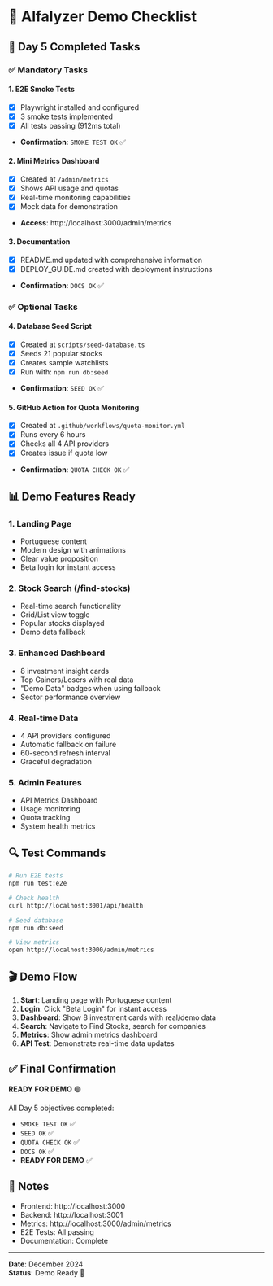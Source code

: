 # 🎯 Alfalyzer Demo Checklist

## 🚀 Day 5 Completed Tasks

### ✅ Mandatory Tasks

#### 1. E2E Smoke Tests
- [x] Playwright installed and configured
- [x] 3 smoke tests implemented
- [x] All tests passing (912ms total)
- **Confirmation**: `SMOKE TEST OK` ✅

#### 2. Mini Metrics Dashboard
- [x] Created at `/admin/metrics`
- [x] Shows API usage and quotas
- [x] Real-time monitoring capabilities
- [x] Mock data for demonstration
- **Access**: http://localhost:3000/admin/metrics

#### 3. Documentation
- [x] README.md updated with comprehensive information
- [x] DEPLOY_GUIDE.md created with deployment instructions
- **Confirmation**: `DOCS OK` ✅

### ✅ Optional Tasks

#### 4. Database Seed Script
- [x] Created at `scripts/seed-database.ts`
- [x] Seeds 21 popular stocks
- [x] Creates sample watchlists
- [x] Run with: `npm run db:seed`
- **Confirmation**: `SEED OK` ✅

#### 5. GitHub Action for Quota Monitoring
- [x] Created at `.github/workflows/quota-monitor.yml`
- [x] Runs every 6 hours
- [x] Checks all 4 API providers
- [x] Creates issue if quota low
- **Confirmation**: `QUOTA CHECK OK` ✅

## 📊 Demo Features Ready

### 1. Landing Page
- Portuguese content
- Modern design with animations
- Clear value proposition
- Beta login for instant access

### 2. Stock Search (/find-stocks)
- Real-time search functionality
- Grid/List view toggle
- Popular stocks displayed
- Demo data fallback

### 3. Enhanced Dashboard
- 8 investment insight cards
- Top Gainers/Losers with real data
- "Demo Data" badges when using fallback
- Sector performance overview

### 4. Real-time Data
- 4 API providers configured
- Automatic fallback on failure
- 60-second refresh interval
- Graceful degradation

### 5. Admin Features
- API Metrics Dashboard
- Usage monitoring
- Quota tracking
- System health metrics

## 🔍 Test Commands

```bash
# Run E2E tests
npm run test:e2e

# Check health
curl http://localhost:3001/api/health

# Seed database
npm run db:seed

# View metrics
open http://localhost:3000/admin/metrics
```

## 🎬 Demo Flow

1. **Start**: Landing page with Portuguese content
2. **Login**: Click "Beta Login" for instant access
3. **Dashboard**: Show 8 investment cards with real/demo data
4. **Search**: Navigate to Find Stocks, search for companies
5. **Metrics**: Show admin metrics dashboard
6. **API Test**: Demonstrate real-time data updates

## ✅ Final Confirmation

**READY FOR DEMO** 🟢

All Day 5 objectives completed:
- `SMOKE TEST OK` ✅
- `SEED OK` ✅  
- `QUOTA CHECK OK` ✅
- `DOCS OK` ✅
- **READY FOR DEMO** ✅

## 📝 Notes

- Frontend: http://localhost:3000
- Backend: http://localhost:3001
- Metrics: http://localhost:3000/admin/metrics
- E2E Tests: All passing
- Documentation: Complete

---

**Date**: December 2024  
**Status**: Demo Ready 🚀